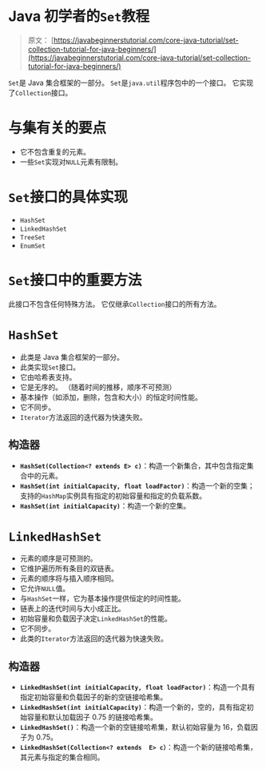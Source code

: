 # Java 初学者的`Set`教程

> 原文： [https://javabeginnerstutorial.com/core-java-tutorial/set-collection-tutorial-for-java-beginners/](https://javabeginnerstutorial.com/core-java-tutorial/set-collection-tutorial-for-java-beginners/)

`Set`是 Java 集合框架的一部分。 `Set`是`java.util`程序包中的一个接口。 它实现了`Collection`接口。

# 与集有关的要点

*   它不包含重复的元素。
*   一些`Set`实现对`NULL`元素有限制。

# `Set`接口的具体实现

*   `HashSet`
*   `LinkedHashSet`
*   `TreeSet`
*   `EnumSet`

# `Set`接口中的重要方法

此接口不包含任何特殊方法。 它仅继承`Collection`接口的所有方法。

# `HashSet`

*   此类是 Java 集合框架的一部分。
*   此类实现`Set`接口。
*   它由哈希表支持。
*   它是无序的。 （随着时间的推移，顺序不可预测）
*   基本操作（如添加，删除，包含和大小）的恒定时间性能。
*   它不同步。
*   `Iterator`方法返回的迭代器为快速失败。

## 构造器

*   **`HashSet(Collection<? extends E> c)`**：构造一个新集合，其中包含指定集合中的元素。
*   **`HashSet(int initialCapacity, float loadFactor)`**：构造一个新的空集； 支持的`HashMap`实例具有指定的初始容量和指定的负载系数。
*   **`HashSet(int initialCapacity)`**：构造一个新的空集。

# `LinkedHashSet`

*   元素的顺序是可预测的。
*   它维护遍历所有条目的双链表。
*   元素的顺序将与插入顺序相同。
*   它允许`NULL`值。
*   与`HashSet`一样，它为基本操作提供恒定的时间性能。
*   链表上的迭代时间与大小成正比。
*   初始容量和负载因子决定`LinkedHashSet`的性能。
*   它不同步。
*   此类的`Iterator`方法返回的迭代器为快速失败。

## 构造器

*   **`LinkedHashSet(int initialCapacity, float loadFactor)`**：构造一个具有指定初始容量和负载因子的新的空链接哈希集。
*   **`LinkedHashSet(int initialCapacity)`**：构造一个新的，空的，具有指定初始容量和默认加载因子 0.75 的链接哈希集。
*   **`LinkedHashSet()`**：构造一个新的空链接哈希集，默认初始容量为 16，负载因子为 0.75。
*   **`LinkedHashSet(Collection<? extends  E> c）`**：构造一个新的链接哈希集，其元素与指定的集合相同。
